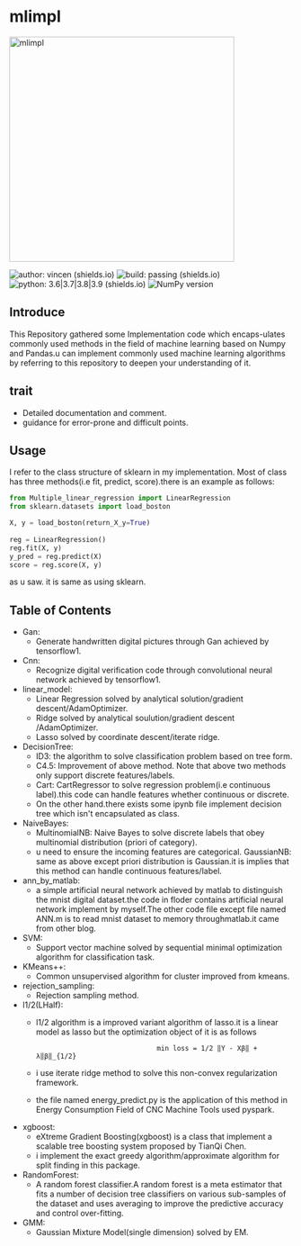 # mlimpl
<img src="https://github.com/vincen-github/mlimpl/blob/master/pic/logo.jpeg" width="400" height="400" alt="mlimpl">

![author: vincen (shields.io)](https://img.shields.io/badge/author-vincen-brightgreen)  ![build: passing (shields.io)](https://img.shields.io/badge/build-passing-brightgreen) ![python: 3.6|3.7|3.8|3.9 (shields.io)](https://img.shields.io/badge/python-3.6%7C3.7%7C3.8%7C3.9-blue) ![NumPy version](https://img.shields.io/badge/NumPy-%3E%3D1.19.2-brightgreen) 

## Introduce
This Repository gathered some Implementation code which encaps-ulates commonly used methods in the field of machine learning based on Numpy and Pandas.u can implement commonly used machine learning algorithms by referring to this repository to deepen your understanding of it.
## trait
- Detailed documentation and comment.
- guidance for error-prone and difficult points.
## Usage
I refer to the class structure of sklearn in my implementation. Most of class has three methods(i.e fit, predict, score).there is an example as follows:
```python
from Multiple_linear_regression import LinearRegression  
from sklearn.datasets import load_boston

X, y = load_boston(return_X_y=True)  
  
reg = LinearRegression()  
reg.fit(X, y)  
y_pred = reg.predict(X)  
score = reg.score(X, y)
```
as u saw. it is same as using sklearn.

## Table of Contents
- Gan:
	- Generate handwritten digital pictures through Gan achieved by tensorflow1.
- Cnn:
	- Recognize digital verification code through convolutional neural network achieved by tensorflow1.
- linear_model:
  - Linear Regression solved by analytical solution/gradient descent/AdamOptimizer.
  - Ridge solved by analytical soulution/gradient descent /AdamOptimizer.
  - Lasso solved by coordinate descent/iterate ridge.
- DecisionTree:
	- ID3: the algorithm to solve classification problem based on tree form.
	- C4.5: Improvement of above method.
                Note that above two methods only support discrete features/labels.
	- Cart: CartRegressor to solve regression problem(i.e continuous label).this code can handle features whether continuous or discrete.
	- On the other hand.there exists some ipynb file implement decision tree which isn't encapsulated as class.
- NaiveBayes:
	- MultinomialNB: Naive Bayes to solve discrete labels that obey multinomial distribution (priori of category).
  - u need to ensure the incoming features are categorical.
                GaussianNB: same as above except priori distribution is Gaussian.it is implies that this method can handle continuous features/label.
- ann_by_matlab:
  - a simple artificial neural network achieved by matlab to distinguish the mnist digital dataset.the code in floder contains artificial neural network implement by myself.The other code file except file named ANN.m is to read mnist dataset to memory throughmatlab.it came from other blog.
 - SVM:
	- Support vector machine solved by sequential minimal optimization algorithm for classification task.
- KMeans++:
	 - Common unsupervised algorithm for cluster improved from kmeans.
- rejection_sampling:
	- Rejection sampling method.
- l1/2(LHalf):
	- l1/2 algorithm is a improved variant algorithm of lasso.it is a linear model as lasso but the optimization object of it is as follows

		                        		min loss = 1/2 ‖Y - Xβ‖ + λ‖β‖_{1/2}
	- i use iterate ridge method to solve this non-convex regularization framework.
	- the file named energy_predict.py is the application of this method in Energy Consumption Field of CNC Machine Tools used pyspark.
- xgboost:
	- eXtreme Gradient Boosting(xgboost) is a class that implement a scalable tree boosting system proposed by TianQi Chen.
	- i implement the exact greedy algorithm/approximate algorithm for split finding in this package.
- RandomForest:
	- A random forest classifier.A random forest is a meta estimator that fits a number of decision tree classifiers on various sub-samples of the dataset and uses averaging to improve the predictive accuracy and control over-fitting.
- GMM:
	- Gaussian Mixture Model(single dimension) solved by EM.
